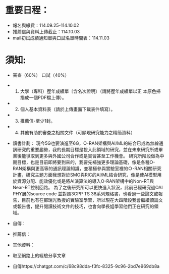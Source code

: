 # 重要日程：
- 報名與繳費：114.09.25-114.10.02
- 推薦信與資料上傳截止：114.10.03
- mail初試成績通知單與口試名單時間表：114.11.03

# 須知:
- 審查（60%） 口試（40%）
- 1. 大學（專科）歷年成績單〔含名次證明〕（請將歷年成績單以正
本原色掃描成一個PDF檔上傳）。
- 2. 個人基本資料表（請於上傳畫面下載表件填寫）。
- 3. 推薦信-至少1封。
- 4. 其他有助於審查之相關文件（可顯現研究能力之精簡資料）


- 讀書計劃： 
現今5G也要演進至6G，O-RAN架構與AI/ML的結合已成為無線通訊研究的重要趨勢，我的長期目標是投入此領域的研究，並在未來研究所或畢業後能爭取到更多與外國公司合作或是實習甚至工作機會。
研究所階段做為中期目標，也是目前即將要到來的，我要先補強更多理論基礎，像是各種O-RAN架構與更高等的通訊理論知識，並積極參與實驗室裡的Ｏ-RAN相關研究計畫，研究主題方面我想對於SMO與RIC的AI/ML結合研究，像是使AI模型用於資源分配、能效優化或是將AI演算法的導入O-RAN架構中的Non-RT與Near-RT控制回路。
為了之後研究所可以更快進入狀況，此前已經研究過OAI PHY層的source code 並對照3GPP TS 38系列規格書，也看過一些論文或報告，目前也有在鄭瑞光教授的實驗室學習，所以現在大四階段我會繼續讀論文或報告書，提升閱讀技術文件的技巧，也會向學長姐學習他們正在研究的領域。

- 自傳：

- 推薦信：

- 其他資料：

- 取至網路上的經驗分享文章
- 自傳https://chatgpt.com/c/68c98dda-f3fc-8325-9c96-2bd7e969db8a


